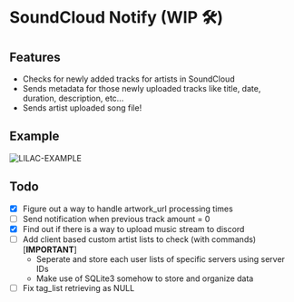# SoundCloud Notify (WIP 🛠️)
## Features
- Checks for newly added tracks for artists in SoundCloud
- Sends metadata for those newly uploaded tracks like title, date, duration, description, etc...
- Sends artist uploaded song file!
## Example
![LILAC-EXAMPLE](https://github.com/adithayyil/sc-notify/assets/90326965/b125a70f-6b79-4d85-a2c4-f8da290b5830)



## Todo
- [x] Figure out a way to handle artwork_url processing times
- [ ] Send notification when previous track amount = 0
- [x] Find out if there is a way to upload music stream to discord
- [ ] Add client based custom artist lists to check (with commands) [**IMPORTANT**]
  - Seperate and store each user lists of specific servers using server IDs
  - Make use of SQLite3 somehow to store and organize data
- [ ] Fix tag_list retrieving as NULL
